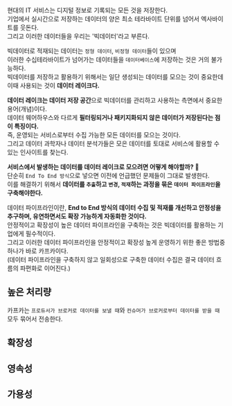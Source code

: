 현대의 IT 서비스는 디지털 정보로 기록되는 모든 것을 저장한다.        
기업에서 실시간으로 저장하는 데이터의 양은 최소 테라바이트 단위를 넘어서 엑사바이트를 웃돈다.          
그리고 이러한 데이터들을 우리는 '빅데이터'라고 부른다.      
       
빅데이터로 적재되는 데이터는 `정형 데이터`, `비정형 데이터`들이 있으며         
이러한 수십테라바이트가 넘어가는 데이터들을 `데이터베이스`에 저장하는 것은 거의 불가능하다.           
빅데이터를 저장하고 활용하기 위해서는 일단 생성되는 데이터를 모으는 것이 중요한데 이때 사용되는 것이 **데이터 레이크다.**      
       
**데이터 레이크는 데이터 저장 공간**으로 빅데이터를 관리하고 사용하는 측면에서 중요한 용어(개념)이다.               
데이터 웨어하우스와 다르게 **필터링되거나 패키지화되지 않은 데이터가 저장된다는 점이 특징이다.**                   
즉, 운영되는 서비스로부터 수집 가능한 모든 데이터를 모으는 것이다.         
그리고 데이터 과학자나 데이터 분석가들은 모은 데이터를 토대로 서비스에 활용할 수 있는 인사이트를 찾는다.    
      
**서비스에서 발생하는 데이터를 데이터 레이크로 모으려면 어떻게 해야할까? 🤔**        
단순히 `End To End 방식`으로 넣으면 이전에 언급했던 문제들이 그대로 발생한다.          
이를 해결하기 위해서 **데이터를 `추출`하고 `변경`, `적재`하는 과정을 묶은 `데이터 파이프라인`을 구축해야한다.**          
            
데이터 파이프라인이란, **End to End 방식의 데이터 수집 및 적재를 개선하고 안정성을 추구하며, 유연하면서도 확장 가능하게 자동화한 것이다.**     
안정적이고 확장성이 높은 데이터 파이프라인을 구축하는 것은 빅데이터를 활용하는 기업에게 필수적이다.        
그리고 이러한 데이터 파이프라인을 안정적이고 확장성 높게 운영하기 위한 좋은 방법중 하나가 바로 카프카이다.     
(데이터 파이프라인을 구축하지 않고 일회성으로 구축한 데이터 수집은 결국 데이터 흐름의 파편화로 이어진다.)     
   
## 높은 처리량
                      
카프카는 `프로듀서가 브로커로 데이터를 보낼 때`와 `컨슈머가 브로커로부터 데이터를 받을 때` 모두 묶어서 전송한다.         









## 확장성 

## 영속성   
   
## 가용성 






















